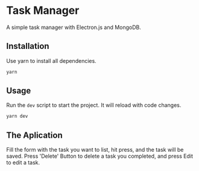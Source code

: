 # Task Manager
A simple task manager with Electron.js and MongoDB.

## Installation

Use yarn to install all dependencies.

```bash
yarn
```

## Usage

Run the `dev` script to start the project. It will reload with code changes.

```bash
yarn dev
```

## The Aplication

Fill the form with the task you want to list, hit press, and the task will be saved.
Press 'Delete' Button to delete a task you completed, and press Edit to edit a task.
